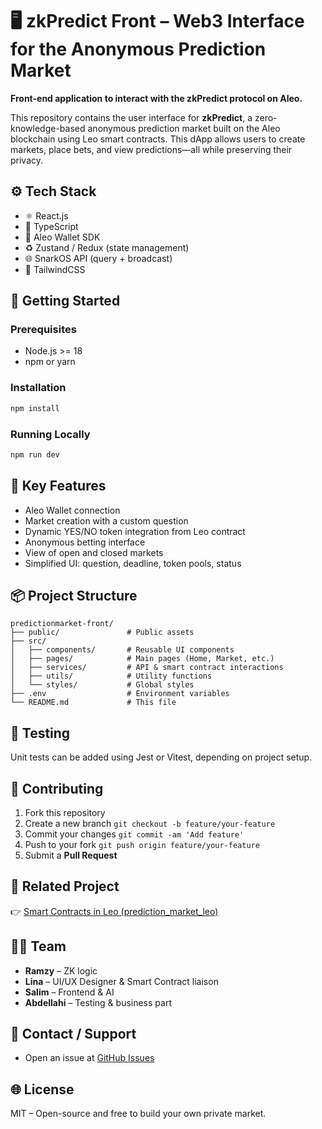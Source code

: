
# 🖥️ zkPredict Front – Web3 Interface for the Anonymous Prediction Market

**Front-end application to interact with the zkPredict protocol on Aleo.**

This repository contains the user interface for **zkPredict**, a zero-knowledge-based anonymous prediction market built on the Aleo blockchain using Leo smart contracts. This dApp allows users to create markets, place bets, and view predictions—all while preserving their privacy.

## ⚙️ Tech Stack

- ⚛️ React.js
- 🦺 TypeScript
- 🔐 Aleo Wallet SDK
- ♻️ Zustand / Redux (state management)
- 🌐 SnarkOS API (query + broadcast)
- 🎨 TailwindCSS

## 🚀 Getting Started

### Prerequisites

- Node.js >= 18
- npm or yarn

### Installation

```bash
npm install
```

### Running Locally

```bash
npm run dev
```

## 🔑 Key Features

- Aleo Wallet connection
- Market creation with a custom question
- Dynamic YES/NO token integration from Leo contract
- Anonymous betting interface
- View of open and closed markets
- Simplified UI: question, deadline, token pools, status

## 📦 Project Structure

```
predictionmarket-front/
├── public/               # Public assets
├── src/
│   ├── components/       # Reusable UI components
│   ├── pages/            # Main pages (Home, Market, etc.)
│   ├── services/         # API & smart contract interactions
│   ├── utils/            # Utility functions
│   └── styles/           # Global styles
├── .env                  # Environment variables
└── README.md             # This file
```

## 🧪 Testing

Unit tests can be added using Jest or Vitest, depending on project setup.

## 🤝 Contributing

1. Fork this repository  
2. Create a new branch `git checkout -b feature/your-feature`  
3. Commit your changes `git commit -am 'Add feature'`  
4. Push to your fork `git push origin feature/your-feature`  
5. Submit a **Pull Request**

## 🧠 Related Project

👉 [Smart Contracts in Leo (prediction_market_leo)](https://github.com/alphabetaZK/prediction_market_leo)

## 👨‍💻 Team

- **Ramzy** – ZK logic 
- **Lina** – UI/UX Designer & Smart Contract liaison
- **Salim** – Frontend & AI
- **Abdellahi** – Testing & business part

## 📩 Contact / Support

- Open an issue at [GitHub Issues](https://github.com/alphabetaZK/predictionmarket-front/issues)

## 🌐 License

MIT – Open-source and free to build your own private market.

